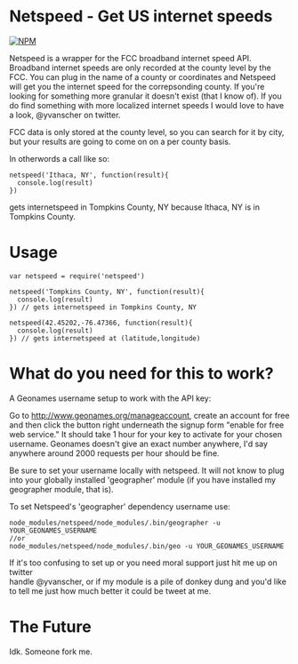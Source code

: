 Netspeed - Get US internet speeds
================================

[![NPM](https://nodei.co/npm/netspeed.png?downloads=true&downloadRank=true&stars=true)](https://nodei.co/npm/netspeed/)

Netspeed is a wrapper for the FCC broadband internet speed API. Broadband internet
speeds are only recorded at the county level by the FCC. You can plug in the name
of a county or coordinates and Netspeed will get you the internet speed for the
correpsonding county. If you're looking for something more granular it doesn't
exist (that I know of). If you do find something with more localized internet
speeds I would love to have a look, @yvanscher on twitter.

FCC data is only stored at the county level, so you can search for it by city, but
your results are going to come on on a per county basis.

In otherwords a call like so:
```
netspeed('Ithaca, NY', function(result){
  console.log(result)
})
```
gets internetspeed in Tompkins County, NY because Ithaca, NY is in Tompkins County.

Usage
====
```
var netspeed = require('netspeed')

netspeed('Tompkins County, NY', function(result){
  console.log(result)
}) // gets internetspeed in Tompkins County, NY

netspeed(42.45202,-76.47366, function(result){
  console.log(result)
}) // gets internetspeed at (latitude,longitude)
```

What do you need for this to work?
=================================

A Geonames username setup to work with the API key:

Go to http://www.geonames.org/manageaccount, create an account for free and then
click the button right underneath the signup form "enable for free web service."
It should take 1 hour for your key to activate for your chosen username.
Geonames doesn't give an exact number anywhere, I'd say anywhere around
2000 requests per hour should be fine.

Be sure to set your username locally with netspeed. It will not know to plug into
your globally installed 'geographer' module (if you have installed my geographer
module, that is).

To set Netspeed's 'geographer' dependency username use:
```
node_modules/netspeed/node_modules/.bin/geographer -u YOUR_GEONAMES_USERNAME
//or
node_modules/netspeed/node_modules/.bin/geo -u YOUR_GEONAMES_USERNAME
```

If it's too confusing to set up or you need moral support just hit me up on twitter  
handle @yvanscher, or if my module is a pile of donkey dung and you'd like
to tell me just how much better it could be tweet at me.

The Future
=========
Idk. Someone fork me.
